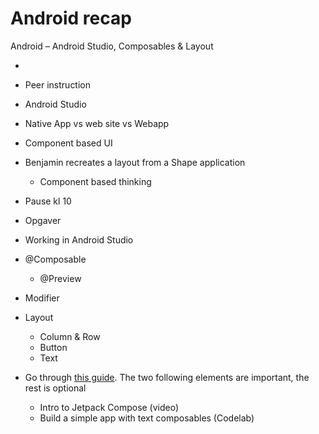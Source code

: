 # Android recap

Android – Android Studio, Composables & Layout





- 
- Peer instruction
- Android Studio
- Native App vs web site vs Webapp
- Component based UI
- Benjamin recreates a layout from a Shape application
  - Component based thinking
- Pause kl 10
- Opgaver



- Working in Android Studio
- @Composable
  - @Preview
- Modifier
- Layout
  - Column & Row
  - Button
  - Text



- Go through [this guide](https://developer.android.com/courses/pathways/android-basics-compose-unit-1-pathway-3). The two following elements are important, the rest is optional
  - Intro to Jetpack Compose (video)
  - Build a simple app with text composables (Codelab)